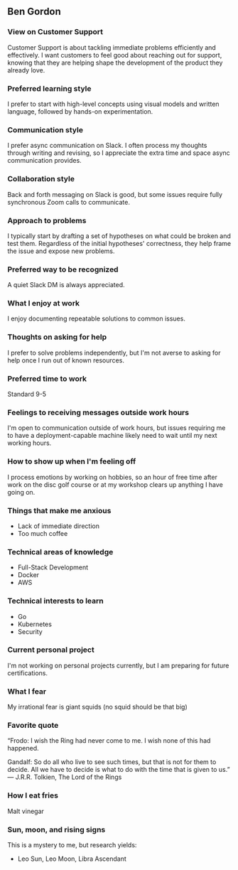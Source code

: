 ## Ben Gordon

### View on Customer Support
Customer Support is about tackling immediate problems efficiently and effectively. I want customers to feel good about reaching out for support, knowing that they are helping shape the development of the product they already love.

### Preferred learning style
I prefer to start with high-level concepts using visual models and written language, followed by hands-on experimentation.  

### Communication style
I prefer async communication on Slack.  I often process my thoughts through writing and revising, so I appreciate the extra time and space async communication provides. 

### Collaboration style
Back and forth messaging on Slack is good, but some issues require fully synchronous Zoom calls to communicate.

### Approach to problems
I typically start by drafting a set of hypotheses on what could be broken and test them.  Regardless of the initial hypotheses' correctness, they help frame the issue and expose new problems.

### Preferred way to be recognized
A quiet Slack DM is always appreciated.

### What I enjoy at work
I enjoy documenting repeatable solutions to common issues.

### Thoughts on asking for help
I prefer to solve problems independently, but I'm not averse to asking for help once I run out of known resources.

### Preferred time to work
Standard 9-5

### Feelings to receiving messages outside work hours
I'm open to communication outside of work hours, but issues requiring me to have a deployment-capable machine likely need to wait until my next working hours.

### How to show up when I'm feeling off
I process emotions by working on hobbies, so an hour of free time after work on the disc golf course or at my workshop clears up anything I have going on.

### Things that make me anxious
- Lack of immediate direction
- Too much coffee

### Technical areas of knowledge
- Full-Stack Development
- Docker
- AWS

### Technical interests to learn
- Go
- Kubernetes
- Security

### Current personal project
I'm not working on personal projects currently, but I am preparing for future certifications.

### What I fear
My irrational fear is giant squids (no squid should be that big)

### Favorite quote
“Frodo: I wish the Ring had never come to me. I wish none of this had happened.

Gandalf: So do all who live to see such times, but that is not for them to decide. All we have to decide is what to do with the time that is given to us.”
― J.R.R. Tolkien, The Lord of the Rings

### How I eat fries
Malt vinegar

### Sun, moon, and rising signs
This is a mystery to me, but research yields: 
- Leo Sun, Leo Moon, Libra Ascendant
